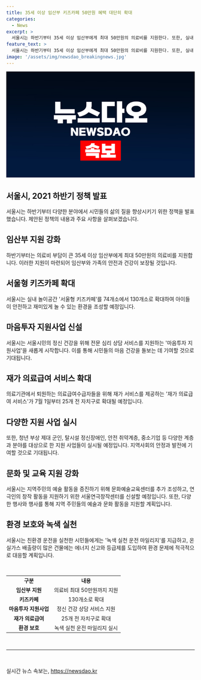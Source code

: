```yaml
---
title: 35세 이상 임산부 키즈카페 50만원 혜택 대단히 확대
categories:
  - News
excerpt: >
  서울시는 하반기부터 35세 이상 임산부에게 최대 50만원의 의료비를 지원한다. 또한, 실내 놀이공간 서울형 키즈카페를 확대하고, 마음투자 지원사업을 시작하여 우울한 마음을 돌보는 심리 상담 서비스를 제공한다. 또한, 의료급여수급자를 위한 재가 의료급여 서비스를 확대하고, 청년 부상 제대 군인과 탈시설 정신장애인을 위한 지원도 강화한다. 친환경 운전 마일리지 및 건물 에너지 신고·등급제 도입 등으로 기후위기에 대응하며, 중소기업과 일자리 창출을 위한 다양한 지원책도 마련했다. 또한, 예술 교육을 위한 시설 조성과 다채로운 문화행사 개최로 지역주민의 문화예술 활동을 촉진한다. (출처: 서울시 홈페이지)
feature_text: >
  서울시는 하반기부터 35세 이상 임산부에게 최대 50만원의 의료비를 지원한다. 또한, 실내 놀이공간 서울형 키즈카페를 확대하고, 마음투자 지원사업을 시작하여 우울한 마음을 돌보는 심리 상담 서비스를 제공한다. 또한, 의료급여수급자를 위한 재가 의료급여 서비스를 확대하고, 청년 부상 제대 군인과 탈시설 정신장애인을 위한 지원도 강화한다. 친환경 운전 마일리지 및 건물 에너지 신고·등급제 도입 등으로 기후위기에 대응하며, 중소기업과 일자리 창출을 위한 다양한 지원책도 마련했다. 또한, 예술 교육을 위한 시설 조성과 다채로운 문화행사 개최로 지역주민의 문화예술 활동을 촉진한다. (출처: 서울시 홈페이지)
image: '/assets/img/newsdao_breakingnews.jpg'
---
```


<p><img src="/assets/img/newsdao_breakingnews.jpg" alt="pcversion 속보" /></p>

<h2 data-ke-size="size26">서울시, 2021 하반기 정책 발표</h2>

<p data-ke-size="size16">서울시는 하반기부터 다양한 분야에서 시민들의 삶의 질을 향상시키기 위한 정책을 발표했습니다. 제안된 정책의 내용과 주요 사항을 살펴보겠습니다.</p>

<h2>임산부 지원 강화</h2>

<p data-ke-size="size16">하반기부터는 의료비 부담이 큰 35세 이상 임산부에게 최대 50만원의 의료비를 지원합니다. 이러한 지원이 마련되어 임산부와 가족의 안전과 건강이 보장될 것입니다.</p>

<h2>서울형 키즈카페 확대</h2>

<p data-ke-size="size16">서울시는 실내 놀이공간 '서울형 키즈카페'를 74개소에서 130개소로 확대하여 아이들이 안전하고 재미있게 놀 수 있는 환경을 조성할 예정입니다.</p>

<h2>마음투자 지원사업 신설</h2>

<p data-ke-size="size16">서울시는 서울시민의 정신 건강을 위해 전문 심리 상담 서비스를 지원하는 '마음투자 지원사업'을 새롭게 시작합니다. 이를 통해 시민들의 마음 건강을 돌보는 데 기여할 것으로 기대됩니다.</p>

<h2>재가 의료급여 서비스 확대</h2>

<p data-ke-size="size16">의료기관에서 퇴원하는 의료급여수급자들을 위해 재가 서비스를 제공하는 '재가 의료급여 서비스'가 7월 1일부터 25개 전 자치구로 확대될 예정입니다.</p>

<h2>다양한 지원 사업 실시</h2>

<p data-ke-size="size16">또한, 청년 부상 제대 군인, 탈시설 정신장애인, 안전 취약계층, 중소기업 등 다양한 계층과 분야를 대상으로 한 지원 사업들이 실시될 예정입니다. 지역사회의 안정과 발전에 기여할 것으로 기대됩니다.</p>

<h2>문화 및 교육 지원 강화</h2>

<p data-ke-size="size16">서울시는 지역주민의 예술 활동을 증진하기 위해 문화예술교육센터를 추가 조성하고, 연극인의 창작 활동을 지원하기 위한 서울연극창작센터를 신설할 예정입니다. 또한, 다양한 행사와 행사를 통해 지역 주민들의 예술과 문화 활동을 지원할 계획입니다.</p>

<h2>환경 보호와 녹색 실천</h2>

<p data-ke-size="size16">서울시는 친환경 운전을 실천한 시민들에게는 '녹색 실천 운전 마일리지'를 지급하고, 온실가스 배출량이 많은 건물에는 에너지 신고와 등급제를 도입하여 환경 문제에 적극적으로 대응할 계획입니다.</p>

<p data-ke-size="size16">&nbsp;</p>

<table>
<tbody>
<tr>
<td style="text-align: center; height: 17px;"><b>구분</b></td>
<td style="text-align: center; height: 17px;"><b>내용</b></td>
</tr>
<tr>
<td style="text-align: center; height: 17px;"><b>임산부 지원</b></td>
<td style="text-align: center; height: 17px;">의료비 최대 50만원까지 지원</td>
</tr>
<tr>
<td style="text-align: center; height: 17px;"><b>키즈카페</b></td>
<td style="text-align: center; height: 17px;">130개소로 확대</td>
</tr>
<tr>
<td style="text-align: center; height: 17px;"><b>마음투자 지원사업</b></td>
<td style="text-align: center; height: 17px;">정신 건강 상담 서비스 지원</td>
</tr>
<tr>
<td style="text-align: center; height: 17px;"><b>재가 의료급여</b></td>
<td style="text-align: center; height: 17px;">25개 전 자치구로 확대</td>
</tr>
<tr>
<td style="text-align: center; height: 17px;"><b>환경 보호</b></td>
<td style="text-align: center; height: 17px;">녹색 실천 운전 마일리지 실시</td>
</tr>
</tbody>
</table>

<p data-ke-size="size16">&nbsp;</p>

<hr>

<p data-ke-size="size16">&nbsp;</p>
실시간 뉴스 속보는, <a href="https://newsdao.kr" rel="dofollow">https://newsdao.kr</a>


